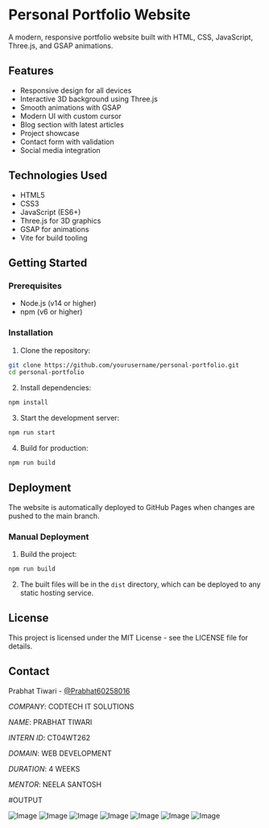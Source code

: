 # Personal Portfolio Website

A modern, responsive portfolio website built with HTML, CSS, JavaScript, Three.js, and GSAP animations.

## Features

- Responsive design for all devices
- Interactive 3D background using Three.js
- Smooth animations with GSAP
- Modern UI with custom cursor
- Blog section with latest articles
- Project showcase
- Contact form with validation
- Social media integration

## Technologies Used

- HTML5
- CSS3
- JavaScript (ES6+)
- Three.js for 3D graphics
- GSAP for animations
- Vite for build tooling

## Getting Started

### Prerequisites

- Node.js (v14 or higher)
- npm (v6 or higher)

### Installation

1. Clone the repository:
```bash
git clone https://github.com/yourusername/personal-portfolio.git
cd personal-portfolio
```

2. Install dependencies:
```bash
npm install
```

3. Start the development server:
```bash
npm run start
```

4. Build for production:
```bash
npm run build
```

## Deployment

The website is automatically deployed to GitHub Pages when changes are pushed to the main branch.

### Manual Deployment

1. Build the project:
```bash
npm run build
```

2. The built files will be in the `dist` directory, which can be deployed to any static hosting service.

## License

This project is licensed under the MIT License - see the LICENSE file for details.

## Contact

Prabhat Tiwari - [@Prabhat60258016](https://twitter.com/Prabhat60258016) 

*COMPANY*: CODTECH IT SOLUTIONS

*NAME*: PRABHAT TIWARI

*INTERN ID*: CT04WT262

*DOMAIN*: WEB DEVELOPMENT

*DURATION*: 4 WEEKS

*MENTOR*: NEELA SANTOSH

#OUTPUT

![Image](https://github.com/user-attachments/assets/e78574ca-94c1-47d8-b28f-7270ddccdca5)
![Image](https://github.com/user-attachments/assets/1869db6c-c65c-416c-a192-9b734c744293)
![Image](https://github.com/user-attachments/assets/056b5087-5404-4f6d-9152-b8ef3ad50744)
![Image](https://github.com/user-attachments/assets/a5453247-9860-42f3-bd3f-fcf7bfa86c3d)
![Image](https://github.com/user-attachments/assets/130d2f8a-5a69-4b6b-b9ef-10fe5f4518e8)
![Image](https://github.com/user-attachments/assets/50559ea0-0adf-4d9d-b5ea-df25c5ca75ac)
![Image](https://github.com/user-attachments/assets/f60da97f-31e0-4201-8554-0679fbc5d47a)

